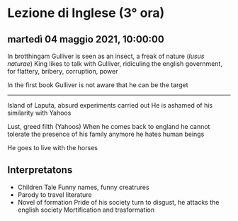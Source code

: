 # Lezione di Inglese (3° ora)

## martedì 04 maggio 2021, 10:00:00
In brotthingam Gulliver is seen as an insect, a freak of  nature (*lusus naturae*)
King likes to talk with Gulliver, ridiculing the english government, for flattery, bribery, corruption, power

In the first book Gulliver is not aware that he can be the target


---
Island of Laputa, absurd experiments carried out
He is ashamed of his similarity with Yahoos

Lust, greed filth (Yahoos)
When he comes back to england he cannot tolerate the presence of his family anymore
he hates human beings

He goes to live with the horses

Interpretatons
---

* Children Tale
Funny names, funny creatrures
* Parody to travel literature
* Novel of formation
Pride of his society turn to disgust, he attacks the english society
Mortification and trasformation
<!--stackedit_data:
eyJoaXN0b3J5IjpbLTc5NzYyNzc2NCwtMzQyNzY2NTM2XX0=
-->